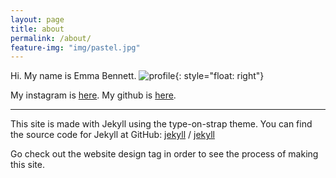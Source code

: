 ```yaml
---
layout: page
title: about
permalink: /about/
feature-img: "img/pastel.jpg"
---
```

Hi. My name is Emma Bennett.
![profile](img/blueback.jpg){: style="float: right"}


My instagram is [here](https://www.instagram.com/emma.bbennett/). My github is [here](https://github.com/emma-bennett).

---

This site is made with Jekyll using the type-on-strap theme. You can find the source code for Jekyll at GitHub:
[jekyll][jekyll-organization] /
[jekyll](https://github.com/jekyll/jekyll)

Go check out the website design tag in order to see the process of making this site.


[jekyll-organization]: https://github.com/jekyll
